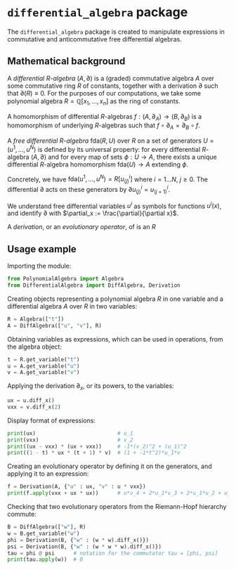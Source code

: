 
# `differential_algebra` package  
  
The `differential_algebra` package is created to manipulate expressions in commutative and anticommutative free differential algebras.  
  
## Mathematical background  
  
A *differential* $R$-*algebra* $(A, \partial)$ is a (graded) commutative algebra $A$ over some commutative ring $R$ of constants, together with a derivation $\partial$ such that $\partial(R) \equiv 0$. For the purposes of our computations, we take some polynomial algebra $R = \mathbb{Q}[x_1, \dots, x_n]$ as the ring of constants.  
  
A homomorphism of differential $R$-algebras $f: (A, \partial_A) \to (B, \partial_B)$ is a homomorphism of underlying $R$-algebras such that $f \circ \partial_A = \partial_B \circ f$.  
  
A *free differential* $R$-*algebra* $\mathrm{fda}(R, U)$ over $R$ on a set of generators $U = (u^1, \dots, u^N)$ is defined by its universal property: for every differential $R$-algebra $(A, \partial)$ and for every map of sets $\phi: U \to A$, there exists a unique differential $R$-algebra homomorphism $\mathrm{fda}(U) \to A$ extending $\phi$.  
  
Concretely, we have $\mathrm{fda}(u^1, \dots, u^N) = R[u^i_{(j)}]$ where $i=1\dots N$, $j\geq 0$. The differential $\partial$ acts on these generators by $\partial u^i_{(j)} = u^i_{(j+1)}$.  
  
We understand free differential variables $u^i$ as symbols for functions $u^i(x)$, and identify $\partial$ with $\partial_x := \frac{\partial}{\partial x}$.  

A *derivation*, or an *evolutionary operator*, of is an $R$
  
## Usage example  
  
Importing the module:  
```python  
from PolynomialAlgebra import Algebra  
from DifferentialAlgebra import DiffAlgebra, Derivation  
```  
Creating objects representing a polynomial algebra $R$ in one variable and a differential algebra $A$ over $R$ in two variables:  
```python  
R = Algebra(["t"])  
A = DiffAlgebra(["u", "v"], R)  
```  
Obtaining variables as expressions, which can be used in operations, from the algebra object:  
```python  
t = R.get_variable("t")  
u = A.get_variable("u")  
v = A.get_variable("v")  
```  
Applying the derivation $\partial_x$, or its powers, to the variables:  
```python  
ux = u.diff_x()  
vxx = v.diff_x(2)  
```  
Display format of expressions:  
```python  
print(ux)                          # u_1  
print(vxx)                         # v_2  
print((ux - vxx) * (ux + vxx))     # -1*(v_2)^2 + (u_1)^2  
print((1 - t) * ux * (t + 1) * v)  # (1 + -1*t^2)*u_1*v  
```  
Creating an evolutionary operator by defining it on the generators, and applying it to an expression:  
```python  
f = Derivation(A, {"u" : ux, "v" : u * vxx})  
print(f.apply(vxx + ux * ux))      # u*v_4 + 2*u_1*v_3 + 2*u_1*u_2 + u_2*v_2  
```  
Checking that two evolutionary operators from the Riemann-Hopf hierarchy commute:  
```python  
B = DiffAlgebra(["w"], R)  
w = B.get_variable("w")  
phi = Derivation(B, {"w" : (w * w).diff_x()})  
psi = Derivation(B, {"w" : (w * w * w).diff_x()})  
tau = phi @ psi      # notation for the commutator tau = [phi, psi]  
print(tau.apply(w))  # 0  
```
<!--stackedit_data:
eyJoaXN0b3J5IjpbLTEwOTAwOTcyMzldfQ==
-->